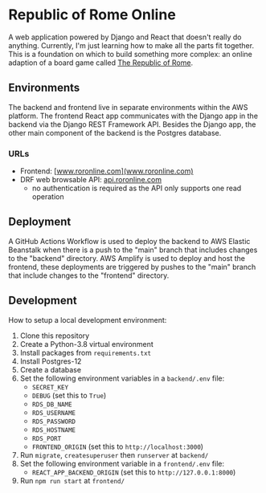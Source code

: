 # Republic of Rome Online

A web application powered by Django and React that doesn't really do anything. Currently, I'm just learning how to make all the parts fit together. This is a foundation on which to build something more complex: an online adaption of a board game called [The Republic of Rome](https://en.wikipedia.org/wiki/Republic_of_Rome_(game)).

## Environments

The backend and frontend live in separate environments within the AWS platform. The frontend React app communicates with the Django app in the backend via the Django REST Framework API. Besides the Django app, the other main component of the backend is the Postgres database.

### URLs

- Frontend: [www.roronline.com](www.roronline.com)
- DRF web browsable API: [api.roronline.com](api.roronline.com)
  - no authentication is required as the API only supports one read operation

## Deployment

A GitHub Actions Workflow is used to deploy the backend to AWS Elastic Beanstalk when there is a push to the "main" branch that includes changes to the "backend" directory. AWS Amplify is used to deploy and host the frontend, these deployments are triggered by pushes to the "main" branch that include changes to the "frontend" directory.

## Development

How to setup a local development environment:

1. Clone this repository
2. Create a Python-3.8 virtual environment
3. Install packages from `requirements.txt`
4. Install Postgres-12
5. Create a database
6. Set the following environment variables in a `backend/.env` file:
   - `SECRET_KEY`
   - `DEBUG` (set this to `True`)
   - `RDS_DB_NAME`
   - `RDS_USERNAME`
   - `RDS_PASSWORD`
   - `RDS_HOSTNAME`
   - `RDS_PORT`
   - `FRONTEND_ORIGIN` (set this to `http://localhost:3000`)
7. Run `migrate`, `createsuperuser` then `runserver` at `backend/`
8. Set the following environment variable in a `frontend/.env` file:
   - `REACT_APP_BACKEND_ORIGIN` (set this to `http://127.0.0.1:8000`)
10. Run `npm run start` at `frontend/`
